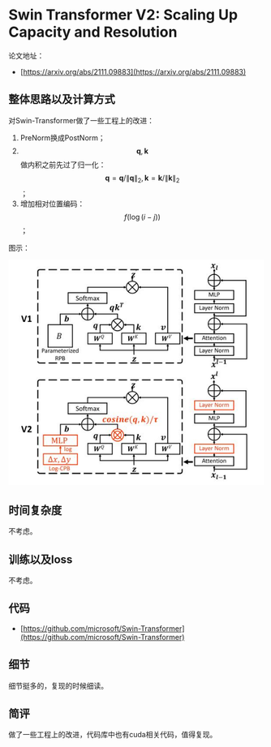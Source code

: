 # Swin Transformer V2: Scaling Up Capacity and Resolution

论文地址：

- [https://arxiv.org/abs/2111.09883](https://arxiv.org/abs/2111.09883)



## 整体思路以及计算方式

对Swin-Transformer做了一些工程上的改进：

1. PreNorm换成PostNorm；
2. $$\mathbf q, \mathbf k$$做内积之前先过了归一化：$$\mathbf q= \mathbf q/\|\mathbf q \|_2, \mathbf k= \mathbf k/\|\mathbf k \|_2$$；
3. 增加相对位置编码：$$f(\log (i-j))$$；

图示：

![](../../.Photo/MHA/Others/1.jpg)



## 时间复杂度

不考虑。



## 训练以及loss

不考虑。



## 代码

- [https://github.com/microsoft/Swin-Transformer](https://github.com/microsoft/Swin-Transformer)



## 细节

细节挺多的，复现的时候细读。



## 简评

做了一些工程上的改进，代码库中也有cuda相关代码，值得复现。